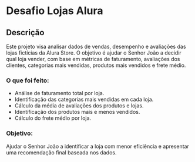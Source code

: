 # Desafio Lojas Alura

## Descrição
Este projeto visa analisar dados de vendas, desempenho e avaliações das lojas fictícias da Alura Store. O objetivo é ajudar o Senhor João a decidir qual loja vender, com base em métricas de faturamento, avaliações dos clientes, categorias mais vendidas, produtos mais vendidos e frete médio.

### O que foi feito:
- Análise de faturamento total por loja.
- Identificação das categorias mais vendidas em cada loja.
- Cálculo da média de avaliações dos produtos e lojas.
- Identificação dos produtos mais e menos vendidos.
- Cálculo do frete médio por loja.

### Objetivo:
Ajudar o Senhor João a identificar a loja com menor eficiência e apresentar uma recomendação final baseada nos dados.
